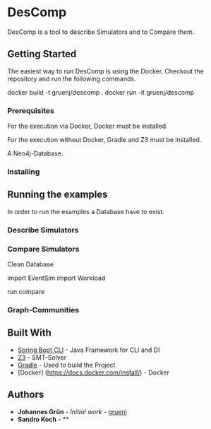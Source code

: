 # DesComp

DesComp is a tool to describe Simulators and to Compare them.

## Getting Started

The easiest way to run DesComp is using the Docker. Checkout the repository and run the following commands.

docker build -t gruenj/descomp .
docker run -it gruenj/descomp

### Prerequisites

For the execution via Docker, Docker must be installed.

For the execution without Docker, Gradle and Z3 must be installed.

A Neo4j-Database.

### Installing

## Running the examples

In order to run the examples a Database have to exist.

### Describe Simulators


### Compare Simulators

Clean Database

import EventSim
import Workload

run compare


### Graph-Communities



## Built With

* [Spring Boot CLI](https://docs.spring.io/spring-boot/docs/current/reference/html/cli-using-the-cli.html) - Java Framework for CLI and DI
* [Z3](https://github.com/Z3Prover/z3) - SMT-Solver
* [Gradle](https://gradle.org/) - Used to build the Project
* [Docker] (https://docs.docker.com/install/) - Docker 


## Authors

* **Johannes Grün** - *Initial work* - [gruenj](https://github.com/gruenj)
* **Sandro Koch** - **

